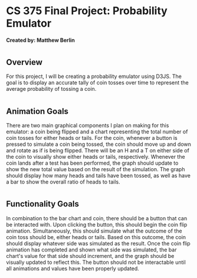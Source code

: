 # CS 375 Final Project: Probability Emulator
#### Created by: Matthew Berlin

#

## Overview
For this project, I will be creating a probability emulator using D3JS. The goal is to display an accurate tally of coin tosses over time to represent the average probability of tossing a coin.

#

## Animation Goals
There are two main graphical components I plan on making for this emulator: a coin being flipped and a chart representing the total number of coin tosses for either heads or tails. For the coin, whenever a button is pressed to simulate a coin being tossed, the coin should move up and down and rotate as if is being flipped. There will be an H and a T on either side of the coin to visually show either heads or tails, respectively. Whenever the coin lands after a test has been performed, the graph should update to show the new total value based on the result of the simulation. The graph should display how many heads and tails have been tossed, as well as have a bar to show the overall ratio of heads to tails. 

#

## Functionality Goals
In combination to the bar chart and coin, there should be a button that can be interacted with. Upon clicking the button, this should begin the coin flip animation. Simultaneously, this should simulate what the outcome of the coin toss should be, either heads or tails. Based on this outcome, the coin should display whatever side was simulated as the result. Once the coin flip animation has completed and shown what side was simulated, the bar chart's value for that side should increment, and the graph should be visually updated to reflect this. The button should not be interactable until all animations and values have been properly updated.
